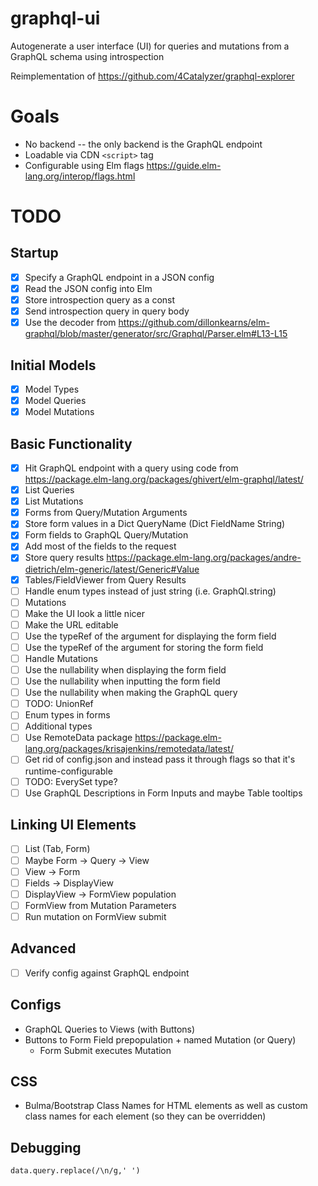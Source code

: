 # graphql-ui
Autogenerate a user interface (UI) for queries and mutations from a GraphQL schema using introspection

Reimplementation of https://github.com/4Catalyzer/graphql-explorer

# Goals
- No backend -- the only backend is the GraphQL endpoint
- Loadable via CDN `<script>` tag 
- Configurable using Elm flags https://guide.elm-lang.org/interop/flags.html

# TODO

## Startup
- [x] Specify a GraphQL endpoint in a JSON config
- [x] Read the JSON config into Elm
- [x] Store introspection query as a const
- [x] Send introspection query in query body
- [x] Use the decoder from https://github.com/dillonkearns/elm-graphql/blob/master/generator/src/Graphql/Parser.elm#L13-L15

## Initial Models
- [x] Model Types
- [x] Model Queries
- [x] Model Mutations

## Basic Functionality
- [x] Hit GraphQL endpoint with a query using code from https://package.elm-lang.org/packages/ghivert/elm-graphql/latest/
- [x] List Queries
- [x] List Mutations
- [x] Forms from Query/Mutation Arguments
- [x] Store form values in a Dict QueryName (Dict FieldName String)
- [x] Form fields to GraphQL Query/Mutation
- [x] Add most of the fields to the request
- [x] Store query results https://package.elm-lang.org/packages/andre-dietrich/elm-generic/latest/Generic#Value
- [x] Tables/FieldViewer from Query Results
- [ ] Handle enum types instead of just string (i.e. GraphQl.string)
- [ ] Mutations
- [ ] Make the UI look a little nicer
- [ ] Make the URL editable
- [ ] Use the typeRef of the argument for displaying the form field
- [ ] Use the typeRef of the argument for storing the form field
- [ ] Handle Mutations
- [ ] Use the nullability when displaying the form field
- [ ] Use the nullability when inputting the form field
- [ ] Use the nullability when making the GraphQL query
- [ ] TODO: UnionRef
- [ ] Enum types in forms
- [ ] Additional types
- [ ] Use RemoteData package https://package.elm-lang.org/packages/krisajenkins/remotedata/latest/
- [ ] Get rid of config.json and instead pass it through flags so that it's runtime-configurable
- [ ] TODO: EverySet type?
- [ ] Use GraphQL Descriptions in Form Inputs and maybe Table tooltips

## Linking UI Elements
- [ ] List (Tab, Form)
- [ ] Maybe Form -> Query -> View
- [ ] View -> Form
- [ ] Fields -> DisplayView
- [ ] DisplayView -> FormView population
- [ ] FormView from Mutation Parameters
- [ ] Run mutation on FormView submit

## Advanced
- [ ] Verify config against GraphQL endpoint

## Configs
- GraphQL Queries to Views (with Buttons)
- Buttons to Form Field prepopulation + named Mutation (or Query)
    - Form Submit executes Mutation

## CSS
- Bulma/Bootstrap Class Names for HTML elements as well as custom class names for each element (so they can be overridden)

## Debugging
```
data.query.replace(/\n/g,' ')
```